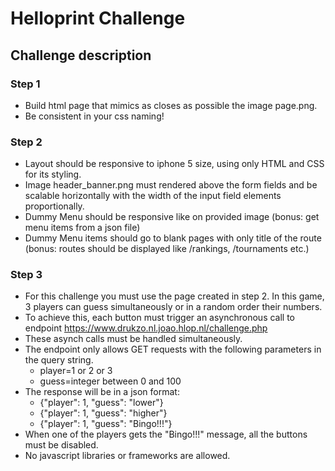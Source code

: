 # Helloprint Challenge
## Challenge description
### Step 1

* Build html page that mimics as closes as possible the image page.png.
* Be consistent in your css naming!

### Step 2
* Layout should be responsive to iphone 5 size, using only HTML and CSS for its styling.
* Image header_banner.png must rendered above the form fields and be scalable horizontally with the width of the input field elements proportionally. 
* Dummy Menu should be responsive like on provided image (bonus: get menu items from a json file)
* Dummy Menu items should go to blank pages with only title of the route (bonus: routes should be displayed like /rankings, /tournaments etc.)

### Step 3
* For this challenge you must use the page created in step 2. In this game, 3 players can guess simultaneously or in a random order their numbers.
* To achieve this, each button must trigger an asynchronous call to endpoint https://www.drukzo.nl.joao.hlop.nl/challenge.php 
* These asynch calls must be handled simultaneously.
* The endpoint only allows GET requests with the following parameters in the query string. 
  * player=1 or 2 or 3
  * guess=integer between 0 and 100
* The response will be in a json format:
  * {"player": 1, "guess": "lower"}
  * {"player": 1, "guess": "higher"}
  * {"player": 1, "guess": "Bingo!!!"}
* When one of the players gets the "Bingo!!!" message, all the buttons must be disabled. 
* No javascript libraries or frameworks are allowed.  
